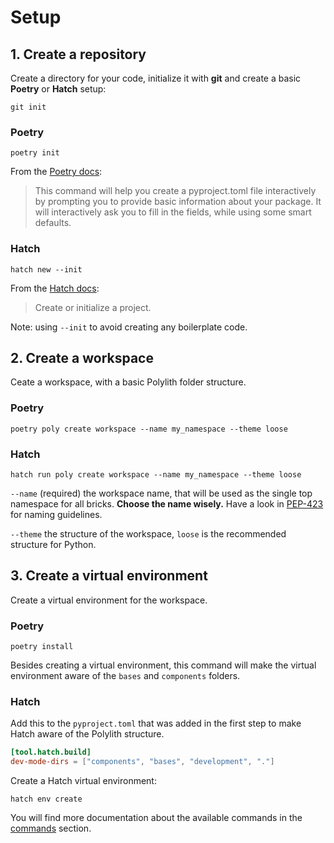 # Setup

## 1. Create a repository
Create a directory for your code, initialize it with __git__ and create a basic __Poetry__ or __Hatch__ setup:

``` shell
git init
```

### Poetry
``` shell
poetry init
```

From the [Poetry docs](https://python-poetry.org/docs/cli/#init):
> This command will help you create a pyproject.toml file interactively by prompting you to provide basic information about your package. It will interactively ask you to fill in the fields, while using some smart defaults.


### Hatch
``` shell
hatch new --init
```

From the [Hatch docs](https://hatch.pypa.io/latest/cli/reference/#hatch-new):
> Create or initialize a project. 

Note: using `--init` to avoid creating any boilerplate code.


## 2. Create a workspace
Ceate a workspace, with a basic Polylith folder structure.

### Poetry
``` shell
poetry poly create workspace --name my_namespace --theme loose
```

### Hatch
``` shell
hatch run poly create workspace --name my_namespace --theme loose
```

`--name` (required) the workspace name, that will be used as the single top namespace for all bricks.
__Choose the name wisely.__ Have a look in [PEP-423](https://peps.python.org/pep-0423/#respect-ownership) for naming guidelines.

`--theme` the structure of the workspace, `loose` is the recommended structure for Python.

## 3. Create a virtual environment
Create a virtual environment for the workspace.

### Poetry
``` shell
poetry install
```

Besides creating a virtual environment, this command will make the virtual environment aware of the `bases` and `components` folders.

### Hatch
Add this to the `pyproject.toml` that was added in the first step to make Hatch aware of the Polylith structure.

``` toml
[tool.hatch.build]
dev-mode-dirs = ["components", "bases", "development", "."]
```

Create a Hatch virtual environment:
``` shell
hatch env create
```

You will find more documentation about the available commands in the [commands](commands.md) section.
